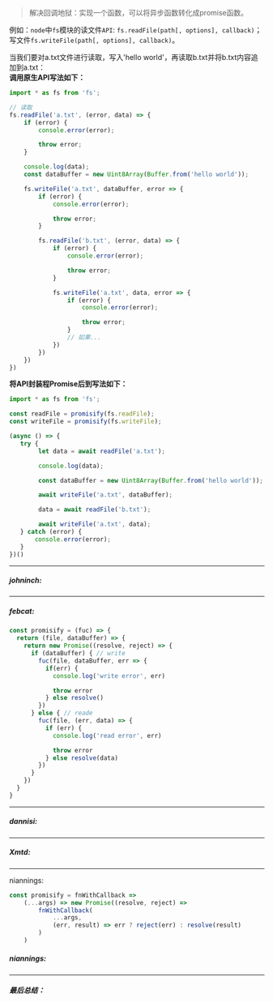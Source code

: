 
> 解决回调地狱：实现一个函数，可以将异步函数转化成promise函数。

例如：```node```中```fs```模块的读文件```API```: ```fs.readFile(path[, options], callback)```；写文件```fs.writeFile(path[, options], callback)```。

当我们要对a.txt文件进行读取，写入'hello world'，再读取b.txt并将b.txt内容追加到a.txt：  
**调用原生API写法如下：**
```js
import * as fs from 'fs';

// 读取
fs.readFile('a.txt', (error, data) => {
    if (error) {
        console.error(error);

        throw error;
    }

    console.log(data);
    const dataBuffer = new Uint8Array(Buffer.from('hello world'));

    fs.writeFile('a.txt', dataBuffer, error => {
        if (error) {
            console.error(error);

            throw error;
        }

        fs.readFile('b.txt', (error, data) => {
            if (error) {
                console.error(error);

                throw error;
            }

            fs.writeFile('a.txt', data, error => {
                if (error) {
                    console.error(error);

                    throw error;
                }
                // 如果...
            })
        })
    })
})
```
**将API封装程Promise后到写法如下：**
```js
import * as fs from 'fs';

const readFile = promisify(fs.readFile);
const writeFile = promisify(fs.writeFile);

(async () => {
   try {
        let data = await readFile('a.txt');

        console.log(data);

        const dataBuffer = new Uint8Array(Buffer.from('hello world'));

        await writeFile('a.txt', dataBuffer);

        data = await readFile('b.txt');

        await writeFile('a.txt', data);        
   } catch (error) {
       console.error(error);
   }
})()
```

----
##### johninch:


----
##### febcat:

```javascript
const promisify = (fuc) => {
  return (file, dataBuffer) => {
    return new Promise((resolve, reject) => {
      if (dataBuffer) { // write
        fuc(file, dataBuffer, err => {
          if(err) {
            console.log('write error', err)

            throw error
          } else resolve()
        })
      } else { // reade
        fuc(file, (err, data) => {
          if (err) {
            console.log('read error', err)

            throw error
          } else resolve(data)
        })
      }
    })
  }
}
```

----
##### dannisi:


----
##### Xmtd:



----
niannings:
```js
const promisify = fnWithCallback =>
    (...args) => new Promise((resolve, reject) =>
        fnWithCallback(
            ...args,
            (err, result) => err ? reject(err) : resolve(result)
        )
    )
```
##### niannings:


----
##### 最后总结：